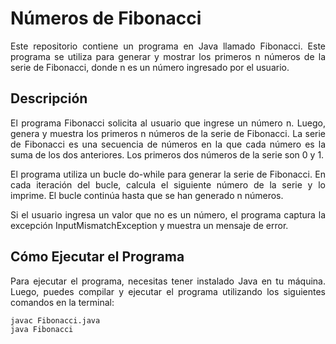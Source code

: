 # Números de Fibonacci
<p align="justify">Este repositorio contiene un programa en Java llamado Fibonacci. Este programa se utiliza para generar y mostrar los primeros n números de la serie de Fibonacci, donde n es un número ingresado por el usuario.</p>

## Descripción
<p align="justify">El programa Fibonacci solicita al usuario que ingrese un número n. Luego, genera y muestra los primeros n números de la serie de Fibonacci. La serie de Fibonacci es una secuencia de números en la que cada número es la suma de los dos anteriores. Los primeros dos números de la serie son 0 y 1.</p>

<p align="justify">El programa utiliza un bucle do-while para generar la serie de Fibonacci. En cada iteración del bucle, calcula el siguiente número de la serie y lo imprime. El bucle continúa hasta que se han generado n números.</p>

<p align="justify">Si el usuario ingresa un valor que no es un número, el programa captura la excepción InputMismatchException y muestra un mensaje de error.</p>

## Cómo Ejecutar el Programa
<p align="justify">Para ejecutar el programa, necesitas tener instalado Java en tu máquina. Luego, puedes compilar y ejecutar el programa utilizando los siguientes comandos en la terminal:</p>

```bash
javac Fibonacci.java
java Fibonacci

